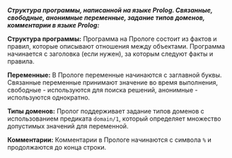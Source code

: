 ***Структура программы, написанной на языке Prolog. Связанные, свободные, анонимные переменные, задание типов доменов, комментарии в языке Prolog:***

**Структура программы:** Программа на Прологе состоит из фактов и правил, которые описывают отношения между объектами. Программа начинается с заголовка (если нужен), за которым следуют факты и правила.

**Переменные:** В Прологе переменные начинаются с заглавной буквы. Связанные переменные принимают значение во время выполнения, свободные - используются для поиска решений, анонимные - используются однократно.

**Типы доменов:** Пролог поддерживает задание типов доменов с использованием предиката `domain/1`, который определяет множество допустимых значений для переменной.

**Комментарии:** Комментарии в Прологе начинаются с символа `%` и продолжаются до конца строки.
 